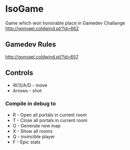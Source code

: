 # IsoGame
Game which won honorable place in Gamedev Challange http://gynvael.coldwind.pl/?id=662



## Gamedev Rules
http://gynvael.coldwind.pl/?id=657

## Controls
- W/S/A/D - move
- Arrows - shot

### Compile in debug to
- R - Open all portals in current room
- T - Close all portals in current room
- G - Generate new map
- X - Show all rooms
- Q - invincible player
- F - Epic stats
